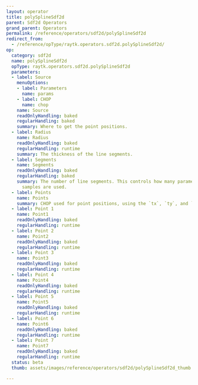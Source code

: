 ```yaml
---
layout: operator
title: polySplineSdf2d
parent: Sdf2d Operators
grand_parent: Operators
permalink: /reference/operators/sdf2d/polySplineSdf2d
redirect_from:
  - /reference/opType/raytk.operators.sdf2d.polySplineSdf2d/
op:
  category: sdf2d
  name: polySplineSdf2d
  opType: raytk.operators.sdf2d.polySplineSdf2d
  parameters:
  - label: Source
    menuOptions:
    - label: Parameters
      name: params
    - label: CHOP
      name: chop
    name: Source
    readOnlyHandling: baked
    regularHandling: baked
    summary: Where to get the point positions.
  - label: Radius
    name: Radius
    readOnlyHandling: baked
    regularHandling: runtime
    summary: The thickness of the line segments.
  - label: Segments
    name: Segments
    readOnlyHandling: baked
    regularHandling: baked
    summary: The number of line segments. This controls how many parameters or CHOP
      samples are used.
  - label: Points
    name: Points
    summary: CHOP used for point positions, using the `tx`, `ty`, and `tz` channels
  - label: Point 1
    name: Point1
    readOnlyHandling: baked
    regularHandling: runtime
  - label: Point 2
    name: Point2
    readOnlyHandling: baked
    regularHandling: runtime
  - label: Point 3
    name: Point3
    readOnlyHandling: baked
    regularHandling: runtime
  - label: Point 4
    name: Point4
    readOnlyHandling: baked
    regularHandling: runtime
  - label: Point 5
    name: Point5
    readOnlyHandling: baked
    regularHandling: runtime
  - label: Point 6
    name: Point6
    readOnlyHandling: baked
    regularHandling: runtime
  - label: Point 7
    name: Point7
    readOnlyHandling: baked
    regularHandling: runtime
  status: beta
  thumb: assets/images/reference/operators/sdf2d/polySplineSdf2d_thumb.png

---
```

